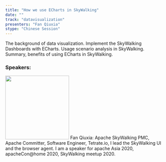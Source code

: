 ```yaml
---
title: "How we use ECharts in SkyWalking"
date: "" 
track: "datavisualization"
presenters: "Fan Qiuxia"
stype: "Chinese Session"
---
```

The background of data visualization.
Implement the SkyWalking Dashboards with ECharts.
Usage scenario analysis in SkyWalking.
Summary, benefits of using ECharts in SkyWalking.
 ### Speakers: 
 <img src="images/speaker/1003.png" width="200" />
 Fan Qiuxia: Apache SkyWalking PMC, Apache Committer, Software Engineer, Tetrate.io, I lead the SkyWalking UI and the browser agent. I am a speaker for apache Asia 2020, apacheCon@home 2020, SkyWalking meetup 2020.
 